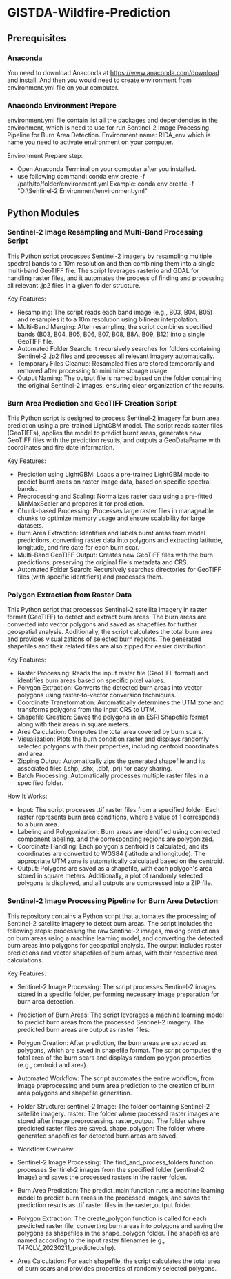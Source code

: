 # GISTDA-Wildfire-Prediction

## Prerequisites
### Anaconda
You need to download Anaconda at https://www.anaconda.com/download and install. And then you would need to create environment from environment.yml file on your computer.

### Anaconda Environment Prepare
environment.yml file contain list all the packages and dependencies in the environment, which is need to use for run Sentinel-2 Image Processing Pipeline for Burn Area Detection.
Environment name: RIDA_env which is name you need to activate environment on your computer.

Environment Prepare step:
- Open Anaconda Terminal on your computer after you installed.
- use following command: conda env create -f /path/to/folder/environment.yml
Example: conda env create -f "D:\Sentinel-2 Environment\environment.yml"

## Python Modules
### Sentinel-2 Image Resampling and Multi-Band Processing Script
This Python script processes Sentinel-2 imagery by resampling multiple spectral bands to a 10m resolution and then combining them into a single multi-band GeoTIFF file. The script leverages rasterio and GDAL for handling raster files, and it automates the process of finding and processing all relevant .jp2 files in a given folder structure.

Key Features:
- Resampling: The script reads each band image (e.g., B03, B04, B05) and resamples it to a 10m resolution using bilinear interpolation.
- Multi-Band Merging: After resampling, the script combines specified bands (B03, B04, B05, B06, B07, B08, B8A, B09, B12) into a single GeoTIFF file.
- Automated Folder Search: It recursively searches for folders containing Sentinel-2 .jp2 files and processes all relevant imagery automatically.
- Temporary Files Cleanup: Resampled files are stored temporarily and removed after processing to minimize storage usage.
- Output Naming: The output file is named based on the folder containing the original Sentinel-2 images, ensuring clear organization of the results.

### Burn Area Prediction and GeoTIFF Creation Script
This Python script is designed to process Sentinel-2 imagery for burn area prediction using a pre-trained LightGBM model. The script reads raster files (GeoTIFFs), applies the model to predict burnt areas, generates new GeoTIFF files with the prediction results, and outputs a GeoDataFrame with coordinates and fire date information.

Key Features:
- Prediction using LightGBM: Loads a pre-trained LightGBM model to predict burnt areas on raster image data, based on specific spectral bands.
- Preprocessing and Scaling: Normalizes raster data using a pre-fitted MinMaxScaler and prepares it for prediction.
- Chunk-based Processing: Processes large raster files in manageable chunks to optimize memory usage and ensure scalability for large datasets.
- Burn Area Extraction: Identifies and labels burnt areas from model predictions, converting raster data into polygons and extracting latitude, longitude, and fire date for each burn scar.
- Multi-Band GeoTIFF Output: Creates new GeoTIFF files with the burn predictions, preserving the original file's metadata and CRS.
- Automated Folder Search: Recursively searches directories for GeoTIFF files (with specific identifiers) and processes them.

### Polygon Extraction from Raster Data
This Python script that processes Sentinel-2 satellite imagery in raster format (GeoTIFF) to detect and extract burn areas. The burn areas are converted into vector polygons and saved as shapefiles for further geospatial analysis. Additionally, the script calculates the total burn area and provides visualizations of selected burn regions. The generated shapefiles and their related files are also zipped for easier distribution.

Key Features:
- Raster Processing: Reads the input raster file (GeoTIFF format) and identifies burn areas based on specific pixel values.
- Polygon Extraction: Converts the detected burn areas into vector polygons using raster-to-vector conversion techniques.
- Coordinate Transformation: Automatically determines the UTM zone and transforms polygons from the input CRS to UTM.
- Shapefile Creation: Saves the polygons in an ESRI Shapefile format along with their areas in square meters.
- Area Calculation: Computes the total area covered by burn scars.
- Visualization: Plots the burn condition raster and displays randomly selected polygons with their properties, including centroid coordinates and area.
- Zipping Output: Automatically zips the generated shapefile and its associated files (.shp, .shx, .dbf, .prj) for easy sharing.
- Batch Processing: Automatically processes multiple raster files in a specified folder.

How It Works:
- Input: The script processes .tif raster files from a specified folder. Each raster represents burn area conditions, where a value of 1 corresponds to a burn area.
- Labeling and Polygonization: Burn areas are identified using connected component labeling, and the corresponding regions are polygonized.
- Coordinate Handling: Each polygon's centroid is calculated, and its coordinates are converted to WGS84 (latitude and longitude). The appropriate UTM zone is automatically calculated based on the centroid.
- Output: Polygons are saved as a shapefile, with each polygon's area stored in square meters. Additionally, a plot of randomly selected polygons is displayed, and all outputs are compressed into a ZIP file.

### Sentinel-2 Image Processing Pipeline for Burn Area Detection
This repository contains a Python script that automates the processing of Sentinel-2 satellite imagery to detect burn areas. The script includes the following steps: processing the raw Sentinel-2 images, making predictions on burn areas using a machine learning model, and converting the detected burn areas into polygons for geospatial analysis. The output includes raster predictions and vector shapefiles of burn areas, with their respective area calculations.

Key Features:
- Sentinel-2 Image Processing:
The script processes Sentinel-2 images stored in a specific folder, performing necessary image preparation for burn area detection.

- Prediction of Burn Areas:
The script leverages a machine learning model to predict burn areas from the processed Sentinel-2 imagery. The predicted burn areas are output as raster files.

- Polygon Creation:
After prediction, the burn areas are extracted as polygons, which are saved in shapefile format.
The script computes the total area of the burn scars and displays random polygon properties (e.g., centroid and area).

- Automated Workflow:
The script automates the entire workflow, from image preprocessing and burn area prediction to the creation of burn area polygons and shapefile generation.

- Folder Structure:
sentinel-2 Image: The folder containing Sentinel-2 satellite imagery.
raster: The folder where processed raster images are stored after image preprocessing.
raster_output: The folder where predicted raster files are saved.
shape_polygon: The folder where generated shapefiles for detected burn areas are saved.

- Workflow Overview:
- Sentinel-2 Image Processing:
The find_and_process_folders function processes Sentinel-2 images from the specified folder (sentinel-2 Image) and saves the processed rasters in the raster folder.

- Burn Area Prediction:
The predict_main function runs a machine learning model to predict burn areas in the processed images, and saves the prediction results as .tif raster files in the raster_output folder.

- Polygon Extraction:
The create_polygon function is called for each predicted raster file, converting burn areas into polygons and saving the polygons as shapefiles in the shape_polygon folder.
The shapefiles are named according to the input raster filenames (e.g., T47QLV_20230211_predicted.shp).

- Area Calculation:
For each shapefile, the script calculates the total area of burn scars and provides properties of randomly selected polygons.
